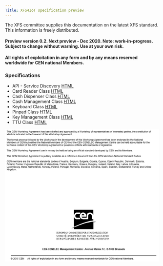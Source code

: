 ```yaml
---
Title: XFS4IoT specification preview
---
```

The XFS committee supplies this documentation on the latest XFS standard. This information is freely distributed.

#### Preview version 0.2. Next preview - Dec 2020. Note: work-in-progress. Subject to change without warning. Use at your own risk.
#### All rights of exploitation in any form and by any means reserved worldwide for CEN national Members.

### Specifications
- API - Service Discovery [HTML](pages/Service-Discovery.html)
- Card Reader Class [HTML](pages/CardReader.html)
- Cash Dispenser Class [HTML](pages/Dispenser.html)
- Cash Management Class [HTML](pages/Cash-Management.html)
- Keyboard Class [HTML](pages/KeyboardIndex.html)
- Pinpad Class [HTML](pages/PINPadIndex.html)
- Key Management Class [HTML](pages/KeyManIndex.html)
- TTU Class [HTML](pages/TTU.html)

![CEN disclaimer](assets/CENCover.jpg "CEN disclaimer")

